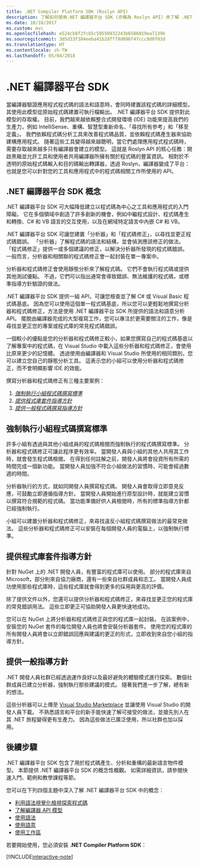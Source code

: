 ```yaml
---
title: .NET Compiler Platform SDK (Roslyn API)
description: 了解如何使用.NET 編譯器平台 SDK (亦稱為 Roslyn API) 來了解 .NET 程式碼、找出錯誤，並修正那些錯誤。
ms.date: 10/10/2017
ms.custom: mvc
ms.openlocfilehash: e524cb8f2fcb5c59550932243b6586019ea7139b
ms.sourcegitcommit: 3d5d33f384eeba41b2dff79d096f47ccc8d8f03d
ms.translationtype: HT
ms.contentlocale: zh-TW
ms.lasthandoff: 05/04/2018
---
```

# <a name="the-net-compiler-platform-sdk"></a>.NET 編譯器平台 SDK

當編譯器驗證應用程式程式碼的語法和語意時，會同時建置該程式碼的詳細模型。 其使用此模型從原始程式碼建置可執行檔輸出。 .NET 編譯器平台 SDK 提供對此模型的存取權。 目前，我們越來越依賴整合式開發環境 (IDE) 功能來提高我們的生產力，例如 IntelliSense、重構、智慧型重新命名、「尋找所有參考」和「移至定義」。 我們依賴程式碼分析工具來改善程式碼品質，並依賴程式碼產生器來協助建構應用程式。 隨著這些工具變得越來越聰明，當它們處理應用程式程式碼時，需要存取越來越多只有編譯器會建立的模型。 這就是 Roslyn API 的核心任務：開啟黑箱並允許工具和使用者共用編譯器所擁有關於程式碼的豐富資訊。
相對於不透明的原始程式碼輸入和目的碼輸出轉譯器，透過 Roslyn，編譯器變成了平台：也就是您可以針對您的工具和應用程式中的程式碼相關工作所使用的 API。

## <a name="net-compiler-platform-sdk-concepts"></a>.NET 編譯器平台 SDK 概念

.NET 編譯器平台 SDK 可大幅降低建立以程式碼為中心之工具和應用程式的入門障礙。 它在多個領域中創造了許多創新的機會，例如中繼程式設計、程式碼產生和轉換、C# 和 VB 語言的交互使用，以及在網域特定語言中內嵌 C# 和 VB。

.NET 編譯器平台 SDK 可讓您建置「分析器」和「程式碼修正」，以尋找並更正程式碼錯誤。 「分析器」了解程式碼的語法和結構，並會偵測應該修正的做法。 「程式碼修正」提供一或多個建議的修正，以解決分析器所發現的程式碼錯誤。 一般而言，分析器和相關聯的程式碼修正會一起封裝在單一專案中。 

分析器和程式碼修正會使用靜態分析來了解程式碼。 它們不會執行程式碼或提供其他測試優點。 不過，它們可以指出通常會導致錯誤、無法維護的程式碼，或標準指導方針驗證的做法。

.NET 編譯器平台 SDK 提供一組 API，可讓您檢查並了解 C# 或 Visual Basic 程式碼基底。 因為您可以使用這個單一程式碼基底，所以您可以更輕鬆地撰寫分析器和程式碼修正，方法是使用 .NET 編譯器平台 SDK 所提供的語法和語意分析 API。 擺脫由編譯器完成的大型複寫工作，您可以專注於更需要關注的工作，像是尋找並更正您的專案或程式庫的常見程式碼錯誤。

一個較小的優點是您的分析器和程式碼修正較小，如果您撰寫自己的程式碼基底以了解專案中的程式碼，在 Visual Studio 中載入這些分析器和程式碼修正，會使用比原來更少的記憶體。 透過使用由編譯器和 Visual Studio 所使用的相同類別，您可以建立您自己的靜態分析工具。 這表示您的小組可以使用分析器和程式碼修正，而不會明顯影響 IDE 的效能。

撰寫分析器和程式碼修正有三種主要案例：

1. [*強制執行小組程式碼撰寫標準*](#enforce-team-coding-standards)
1. [*提供程式庫套件指導方針*](#provide-guidance-with-library-packages)
1. [*提供一般程式碼撰寫指導方針*](#provide-general-coding-guidance)

## <a name="enforce-team-coding-standards"></a>強制執行小組程式碼撰寫標準

許多小組有透過與其他小組成員的程式碼檢閱而強制執行的程式碼撰寫標準。 分析器和程式碼修正可讓此程序更有效率。 當開發人員與小組的其他人共用其工作時，就會發生程式碼檢閱。 在得到任何註解之前，開發人員將會投資所有所需的時間完成一個新功能。 當開發人員加強不符合小組做法的習慣時，可能會經過數週的時間。

分析器執行的方式，就如同開發人員撰寫程式碼。 開發人員會取得立即意見反應，可鼓勵立即遵循指導方針。 當開發人員開始進行原型設計時，就能建立習慣以撰寫符合規範的程式碼。 當功能準備好供人員檢閱時，所有的標準指導方針都已經強制執行。

小組可以建置分析器和程式碼修正，來尋找違反小組程式碼撰寫做法的最常見做法。 這些分析器和程式碼修正可以安裝在每個開發人員的電腦上，以強制執行標準。

## <a name="provide-guidance-with-library-packages"></a>提供程式庫套件指導方針

針對 NuGet 上的 .NET 開發人員，有豐富的程式庫可以使用。
部分的程式庫來自 Microsoft，部分則來自協力廠商，還有一些來自社群成員和志工。 當開發人員成功使用那些程式庫時，這些程式庫就會得到更多的採用與更高的評價。

除了提供文件以外，您還可以提供分析器和程式碼修正，來尋找並更正您的程式庫的常見錯誤用法。 這些立即更正可協助開發人員更快速地成功。 

您可以在 NuGet 上將分析器和程式碼修正與您的程式庫一起封裝。 在該案例中，安裝您的 NuGet 套件的每位開發人員也將會安裝分析器套件。 使用您的程式庫的所有開發人員將會以立即錯誤回應與建議的更正的形式，立即收到來自您小組的指導方針。

## <a name="provide-general-guidance"></a>提供一般指導方針

.NET 開發人員社群已經透過運作良好以及最好避免的體驗模式進行探索。 數個社群成員已建立分析器，強制執行那些建議的模式。 隨著我們進一步了解，總有新的想法。

這些分析器可以上傳至 [Visual Studio Marketplace](https://marketplace.visualstudio.com/vs) 並讓使用 Visual Studio 的開發人員下載。 不熟悉語言和平台的新手能快速了解可接受的做法，並搶先別人在其 .NET 旅程變得更有生產力。 因為這些做法已廣泛使用，所以社群也加以採用。

## <a name="next-steps"></a>後續步驟

.NET 編譯器平台 SDK 包含了用於程式碼產生、分析和重構的最新語言物件模型。 本節提供 .NET 編譯器平台 SDK 的概念性概觀。 如需詳細資訊，請參閱快速入門、範例和教學課程等節。

您可以在下列四個主題中深入了解 .NET 編譯器平台 SDK 中的概念：

 - [利用語法視覺化檢視探索程式碼](syntax-visualizer.md)
 - [了解編譯器 API 模型](compiler-api-model.md)
 - [使用語法](work-with-syntax.md)
 - [使用語意](work-with-semantics.md)
 - [使用工作區](work-with-workspace.md)
 
若要開始使用，您必須安裝 **.NET Compiler Platform SDK**：

[!INCLUDE[interactive-note](~/includes/roslyn-installation.md)]

<!--

Turn this on as more of the conceptual content is in place:
- Try the [Quickstarts](quickstart/index.md) to create your first tutorial.
- Experiment with one of the [Tutorials](tutorials/index.md).
- Explore the [Samples](samples/index.md) to see some simple analyzers.
- Read the [Concepts](concepts/index.md) to understand the ideas behind analyzers and code fixes.

-->
